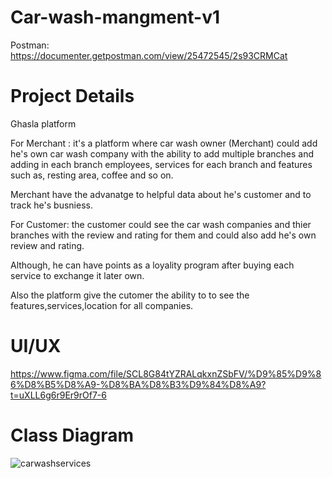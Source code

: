 # Car-wash-mangment-v1
Postman: https://documenter.getpostman.com/view/25472545/2s93CRMCat

# Project Details

Ghasla platform

For Merchant : it's a platform where car wash owner (Merchant) could add he's own car wash company with the ability to add multiple branches and adding in each branch employees, services for each branch and features such as, resting area, coffee and so on.

Merchant have the advanatge to helpful data about he's customer and to track he's busniess.

For Customer: the customer could see the car wash companies and thier branches with the review and rating for them and could also add he's own review and rating.

Although, he can have points as a loyality program after buying each service to exchange it later own.

Also the platform give the cutomer the ability to to see the features,services,location for all companies.

# UI/UX
https://www.figma.com/file/SCL8G84tYZRALqkxnZSbFV/%D9%85%D9%86%D8%B5%D8%A9-%D8%BA%D8%B3%D9%84%D8%A9?t=uXLL6g6r9Er9rOf7-6

# Class Diagram

![carwashservices](https://user-images.githubusercontent.com/78857323/222176294-ee519ee7-1ef1-4542-9953-b3d00ff809fe.png)
